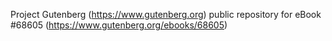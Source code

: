 Project Gutenberg (https://www.gutenberg.org) public repository for eBook #68605 (https://www.gutenberg.org/ebooks/68605)

